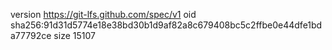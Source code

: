 version https://git-lfs.github.com/spec/v1
oid sha256:91d31d5774e18e38bd30b1d9af82a8c679408bc5c2ffbe0e44dfe1bda77792ce
size 15107
